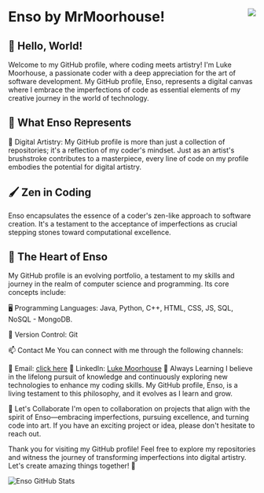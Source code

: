 # Enso by MrMoorhouse!  <img align="right" src="https://komarev.com/ghpvc/?username=MrMoorhouse&show_icons=true&color=blue">

## 👋 Hello, World!
Welcome to my GitHub profile, where coding meets artistry! I'm Luke Moorhouse, a passionate coder with a deep appreciation for the art of software development. My GitHub profile, Enso, represents a digital canvas where I embrace the imperfections of code as essential elements of my creative journey in the world of technology.

## 🌟 What Enso Represents
🎨 Digital Artistry: My GitHub profile is more than just a collection of repositories; it's a reflection of my coder's mindset. Just as an artist's brushstroke contributes to a masterpiece, every line of code on my profile embodies the potential for digital artistry.

## 🖌️ Zen in Coding
Enso encapsulates the essence of a coder's zen-like approach to software creation. It's a testament to the acceptance of imperfections as crucial stepping stones toward computational excellence.

## 🚀 The Heart of Enso
My GitHub profile is an evolving portfolio, a testament to my skills and journey in the realm of computer science and programming. Its core concepts include:

🖥️ Programming Languages: Java, Python, C++, HTML, CSS, JS, SQL, NoSQL - MongoDB.  

💼 Version Control: Git

📫 Contact Me
You can connect with me through the following channels:

📧 Email: [click here](lm678@uowmail.edu.au)
💼 LinkedIn: [Luke Moorhouse](www.linkedin.com/in/lukemoorhouse)
🌱 Always Learning
I believe in the lifelong pursuit of knowledge and continuously exploring new technologies to enhance my coding skills. My GitHub profile, Enso, is a living testament to this philosophy, and it evolves as I learn and grow.

🤝 Let's Collaborate
I'm open to collaboration on projects that align with the spirit of Enso—embracing imperfections, pursuing excellence, and turning code into art. If you have an exciting project or idea, please don't hesitate to reach out.

Thank you for visiting my GitHub profile! Feel free to explore my repositories and witness the journey of transforming imperfections into digital artistry. Let's create amazing things together! 🚀

![Enso GitHub Stats](https://github-readme-stats.vercel.app/api?username=MrMoorhouse&show_icons=true&theme=dark)


